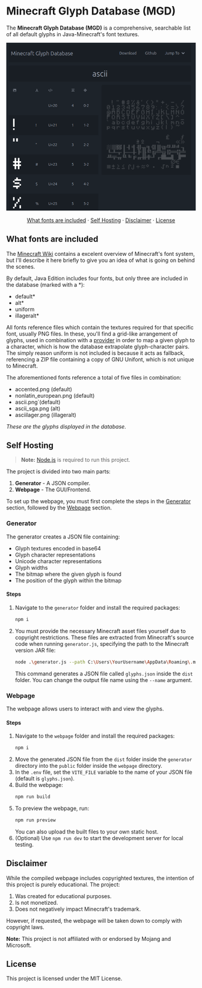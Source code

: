 # Minecraft Glyph Database (MGD)

The **Minecraft Glyph Database (MGD)** is a comprehensive, searchable list of all default glyphs in Java-Minecraft's font textures.

![screenshot](readme/Screenshot.png)

<p align="center">
  <a href="#what-fonts-are-included">What fonts are included</a> · <a href="#self-hosting">Self Hosting</a> · <a href="#disclaimer">Disclaimer</a> · <a href="#license">License</a>
</p>


## What fonts are included
The [Minecraft Wiki](https://minecraft.wiki/w/Font#Java_Edition) contains a excelent overview of Minecraft's font system, but I'll describe it here briefly to give you an idea of what is going on behind the scenes.

By default, Java Edition includes four fonts, but only three are included in the database (marked with a *):

* default*
* alt*
* uniform
* illageralt*

All fonts reference files which contain the textures required for that specific font, usually PNG files. In these, you'll find a grid-like arrangement of glyphs, used in combination with a [provider](https://minecraft.wiki/w/Font#Providers) in order to map a given glyph to a character, which is how the database extrapolate glyph-character pairs. The simply reason uniform is not included is because it acts as fallback, referencing a ZIP file containing a copy of GNU Unifont, which is not unique to Minecraft.

The aforementioned fonts reference a total of five files in combination:
- accented.png (default)
- nonlatin_european.png (default)
- ascii.png`(default)
- ascii_sga.png (alt)
- asciilager.png (illageralt)

*These are the glyphs displayed in the database*.

## Self Hosting

> **Note:** [Node.js](https://nodejs.org/en) is required to run this project.

The project is divided into two main parts:

1. **Generator** - A JSON compiler.
2. **Webpage** - The GUI/Frontend.

To set up the webpage, you must first complete the steps in the [Generator](#generator) section, followed by the [Webpage](#webpage) section.

### Generator

The generator creates a JSON file containing:

- Glyph textures encoded in base64
- Glyph character representations
- Unicode character representations
- Glyph widths
- The bitmap where the given glyph is found
- The position of the glyph within the bitmap

#### Steps

1. Navigate to the `generator` folder and install the required packages:
   ```sh
   npm i
   ```
2. You must provide the necessary Minecraft asset files yourself due to copyright restrictions. These files are extracted from Minecraft's source code when running `generator.js`, specifying the path to the Minecraft version JAR file:
   ```sh
   node .\generator.js --path C:\Users\YourUsername\AppData\Roaming\.minecraft\versions\1.21\1.21.jar --name glyphs
   ```

    This command generates a JSON file called `glyphs.json` inside the `dist` folder. You can change the output file name using the `--name` argument.

### Webpage

The webpage allows users to interact with and view the glyphs.

#### Steps

1. Navigate to the `webpage` folder and install the required packages:
   ```sh
   npm i
   ```
2. Move the generated JSON file from the `dist` folder inside the `generator` directory into the `public` folder inside the `webpage` directory.
3. In the `.env` file, set the `VITE_FILE` variable to the name of your JSON file (default is `glyphs.json`).
4. Build the webpage:
   ```sh
   npm run build
   ```
5. To preview the webpage, run:
   ```sh
   npm run preview
   ```
   You can also upload the built files to your own static host.
6. (Optional) Use `npm run dev` to start the development server for local testing.


## Disclaimer

While the compiled webpage includes copyrighted textures, the intention of this project is purely educational. The project:

1. Was created for educational purposes.
2. Is not monetized.
3. Does not negatively impact Minecraft's trademark.

However, if requested, the webpage will be taken down to comply with copyright laws.

**Note:** This project is not affiliated with or endorsed by Mojang and Microsoft.

## License

This project is licensed under the MIT License.